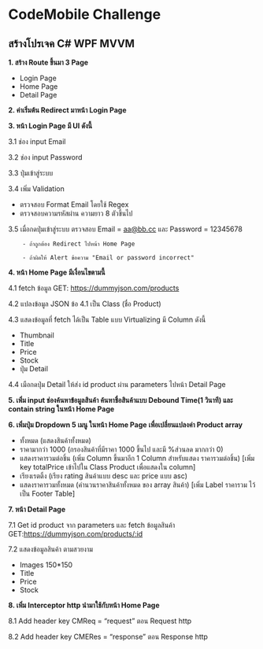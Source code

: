 # CodeMobile Challenge

## สร้างโปรเจค C# WPF MVVM

<b>1. สร้าง Route ขึ้นมา 3 Page</b>
 - Login Page
 - Home Page
 - Detail Page

<b>2. ค่าเริ่มต้น Redirect มาหน้า Login Page</b>

<b>3. หน้า Login Page มี UI ดังนี้</b>

3.1 ช่อง input Email  

3.2 ช่อง input Password  

3.3 ปุ่มเข้าสู่ระบบ
  
3.4 เพิ่ม Validation

- ตรวจสอบ Format Email โดยใช้ Regex
- ตรวจสอบความรหัสผ่าน ความยาว 8 ตัวขึ้นไป
  
3.5 เมื่อกดปุ่มเข้าสู่ระบบ ตรวจสอบ Email = aa@bb.cc และ Password = 12345678 

        - ถ้าถูกต้อง Redirect ไปหน้า Home Page
         
        - ถ้าผิดให้ Alert ข้อความ "Email or password incorrect"

<b>4. หน้า Home Page มีเงื่อนไขตามนี้</b>

4.1 fetch ข้อมูล GET: https://dummyjson.com/products

4.2 แปลงข้อมูล JSON ข้อ 4.1 เป็น Class (ชื่อ Product) 

4.3 แสดงข้อมูลที่ fetch ได้เป็น Table แบบ Virtualizing มี Column ดังนี้
  - Thumbnail
  - Title
  - Price
  - Stock
  - ปุ่ม Detail

4.4 เมือกดปุ่ม Detail ให้ส่ง id product ผ่าน parameters ไปหน้า Detail Page
 
<b>5. เพิ่ม input ช่องค้นหาข้อมูลสินค้า ค้นหาชื่อสินค้าแบบ Debound Time(1 วินาที) และ contain string ในหน้า Home Page</b>

<b>6. เพิ่มปุ่ม Dropdown 5 เมนู ในหน้า Home Page เพื่อเปลี่ยนแปลงค่า Product array</b>
  - ทั้งหมด (แสดงสินค้าทั้งหมด)
  - ราคามากว่า 1000 (กรองสินค้าที่มีราคา 1000 ขึ้นไป และมี %ส่วนลด มากกว่า 0)  
  - แสดงราคารวมต่อชิ้น (เพิ่ม Column ขึ้นมาอีก 1 Column สำหรับแสดง ราคารวมต่อชิ้น) [เพิ่ม key totalPrice เข้าไปใน Class Product เพื่อแสดงใน column]
  - เรียงเรตติ้ง (เรียง rating สินค้าแบบ desc และ price แบบ asc)  
  - แสดงราคารวมทั้งหมด (คำนวนราคาสินค้าทั้งหมด ของ array สินค้า) [เพิ่ม Label ราคารวม ไว้เป็น Footer Table]
 
<b>7. หน้า Detail Page</b>

7.1 Get id product จาก parameters และ fetch ข้อมูลสินค้า GET:https://dummyjson.com/products/:id   

7.2 แสดงข้อมูลสินค้า ตามสวยงาม
  - Images 150*150
  - Title
  - Price
  - Stock
 
<b>8. เพิ่ม Interceptor http นำมาใช้กับหน้า Home Page</b>

8.1 Add header key CMReq = “request” ตอน Request http

8.2 Add header key CMERes = “response” ตอน Response http
  
